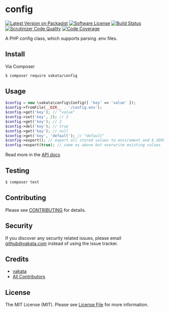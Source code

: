 # config

[![Latest Version on Packagist][ico-version]][link-packagist]
[![Software License][ico-license]](LICENSE.md)
[![Build Status][ico-travis]][link-travis]
[![Scrutinizer Code Quality][ico-code-quality]][link-scrutinizer]
[![Code Coverage][ico-scrutinizer]][link-scrutinizer]

A PHP config class, which supports parsing .env files.

## Install

Via Composer

``` bash
$ composer require vakata/config
```

## Usage

``` php
$config = new \vakata\config\Config([ 'key' => 'value' ]);
$config->fromFile(__DIR__ . '/config.env');
$config->get('key'); // "value"
$config->set('key', 2); // 2
$config->get('key'); // 2
$config->del('key'); // true
$config->get('key'); // null
$config->get('key', 'default'); // "default"
$config->export(); // export all stored values to enviroment and $_SERVER
$config->export(true); // same as above but overwrite existing values
```

Read more in the [API docs](docs/README.md)

## Testing

``` bash
$ composer test
```


## Contributing

Please see [CONTRIBUTING](CONTRIBUTING.md) for details.

## Security

If you discover any security related issues, please email github@vakata.com instead of using the issue tracker.

## Credits

- [vakata][link-author]
- [All Contributors][link-contributors]

## License

The MIT License (MIT). Please see [License File](LICENSE.md) for more information. 

[ico-version]: https://img.shields.io/packagist/v/vakata/config.svg?style=flat-square
[ico-license]: https://img.shields.io/badge/license-MIT-brightgreen.svg?style=flat-square
[ico-travis]: https://img.shields.io/travis/vakata/config/master.svg?style=flat-square
[ico-scrutinizer]: https://img.shields.io/scrutinizer/coverage/g/vakata/config.svg?style=flat-square
[ico-code-quality]: https://img.shields.io/scrutinizer/g/vakata/config.svg?style=flat-square
[ico-downloads]: https://img.shields.io/packagist/dt/vakata/config.svg?style=flat-square
[ico-cc]: https://img.shields.io/codeclimate/github/vakata/config.svg?style=flat-square
[ico-cc-coverage]: https://img.shields.io/codeclimate/coverage/github/vakata/config.svg?style=flat-square

[link-packagist]: https://packagist.org/packages/vakata/config
[link-travis]: https://travis-ci.org/vakata/config
[link-scrutinizer]: https://scrutinizer-ci.com/g/vakata/config
[link-code-quality]: https://scrutinizer-ci.com/g/vakata/config
[link-downloads]: https://packagist.org/packages/vakata/config
[link-author]: https://github.com/vakata
[link-contributors]: ../../contributors
[link-cc]: https://codeclimate.com/github/vakata/config

